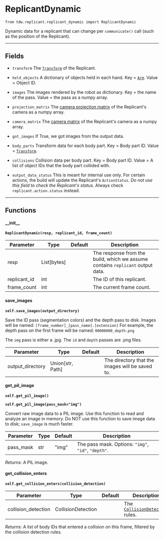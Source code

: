 # ReplicantDynamic

`from tdw.replicant.replicant_dynamic import ReplicantDynamic`

Dynamic data for a replicant that can change per `communicate()` call (such as the position of the Replicant).

***

## Fields

- `transform` The [`Transform`](../object_data/transform.md) of the Replicant.

- `held_objects` A dictionary of objects held in each hand. Key = [`Arm`](arm.md). Value = Object ID.

- `images` The images rendered by the robot as dictionary. Key = the name of the pass. Value = the pass as a numpy array.

- `projection_matrix` The [camera projection matrix](../../api/output_data.md#cameramatrices) of the Replicant's camera as a numpy array.

- `camera_matrix` The [camera matrix](../../api/output_data.md#cameramatrices) of the Replicant's camera as a numpy array.

- `got_images` If True, we got images from the output data.

- `body_parts` Transform data for each body part. Key = Body part ID. Value = [`Transform`](../object_data/transform.md).

- `collisions` Collision data per body part. Key = Body part ID. Value = A list of object IDs that the body part collided with.

- `output_data_status` This is meant for internal use only. For certain actions, the build will update the Replicant's `ActionStatus`. *Do not use this field to check the Replicant's status.* Always check `replicant.action.status` instead.

***

## Functions

#### \_\_init\_\_

**`ReplicantDynamic(resp, replicant_id, frame_count)`**

| Parameter | Type | Default | Description |
| --- | --- | --- | --- |
| resp |  List[bytes] |  | The response from the build, which we assume contains `replicant` output data. |
| replicant_id |  int |  | The ID of this replicant. |
| frame_count |  int |  | The current frame count. |

#### save_images

**`self.save_images(output_directory)`**

Save the ID pass (segmentation colors) and the depth pass to disk.
Images will be named: `[frame_number]_[pass_name].[extension]`
For example, the depth pass on the first frame will be named: `00000000_depth.png`

The `img` pass is either a .jpg. The `id` and `depth` passes are .png files.

| Parameter | Type | Default | Description |
| --- | --- | --- | --- |
| output_directory |  Union[str, Path] |  | The directory that the images will be saved to. |

#### get_pil_image

**`self.get_pil_image()`**

**`self.get_pil_image(pass_mask="img")`**

Convert raw image data to a PIL image.
Use this function to read and analyze an image in memory.
Do NOT use this function to save image data to disk; `save_image` is much faster.


| Parameter | Type | Default | Description |
| --- | --- | --- | --- |
| pass_mask |  str  | "img" | The pass mask. Options: `"img"`, `"id"`, `"depth"`. |

_Returns:_  A PIL image.

#### get_collision_enters

**`self.get_collision_enters(collision_detection)`**


| Parameter | Type | Default | Description |
| --- | --- | --- | --- |
| collision_detection |  CollisionDetection |  | The [`CollisionDetection`](collision_detection.md) rules. |

_Returns:_  A list of body IDs that entered a collision on this frame, filtered by the collision detection rules.

